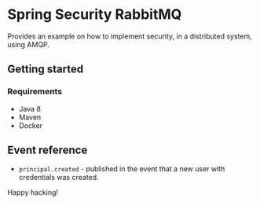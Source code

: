 Spring Security RabbitMQ
========================

Provides an example on how to implement security, in a distributed system,
using AMQP.

Getting started
---------------

### Requirements

* Java 8
* Maven
* Docker

Event reference
---------------

* `principal.created` - published in the event that a new user with credentials
  was created.



Happy hacking!
